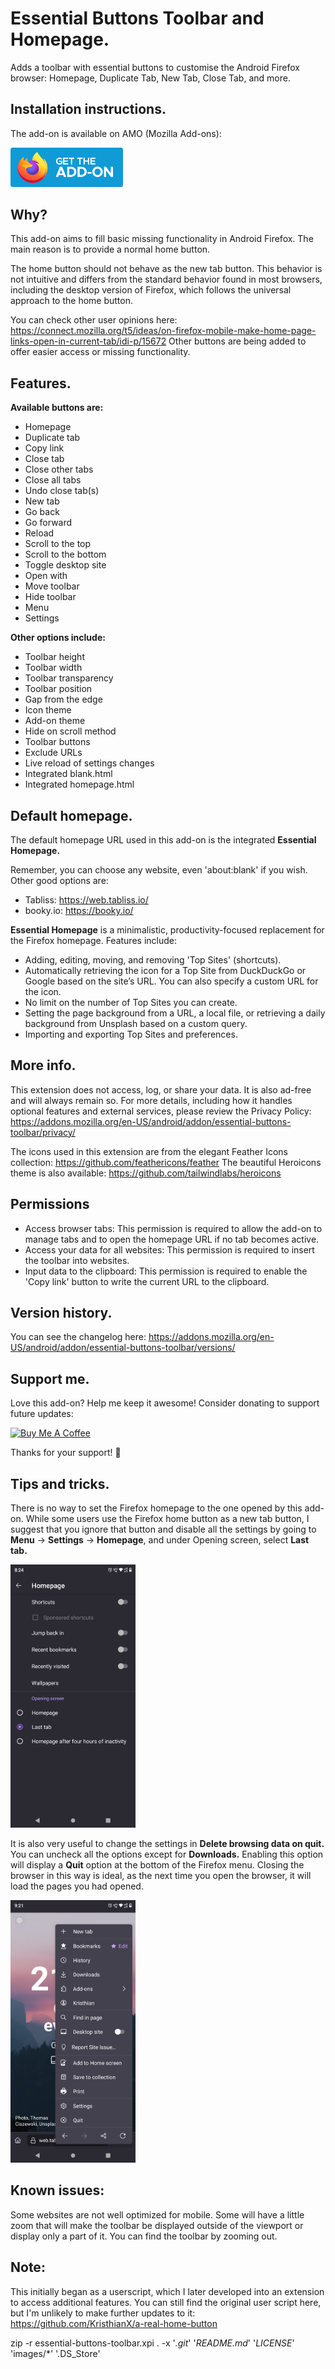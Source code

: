 # Essential Buttons Toolbar and Homepage.
Adds a toolbar with essential buttons to customise the Android Firefox browser: Homepage, Duplicate Tab, New Tab, Close Tab, and more.

## Installation instructions.
The add-on is available on AMO (Mozilla Add-ons):

<a href="https://addons.mozilla.org/en-US/android/addon/essential-buttons-toolbar/">
  <img src="https://raw.githubusercontent.com/KristhianX/essential-buttons-toolbar/main/images/get-the-addon-fx-apr-2020.svg" width="180" alt="store">
</a>

## Why?
This add-on aims to fill basic missing functionality in Android Firefox. The main reason is to provide a normal home button.

The home button should not behave as the new tab button. This behavior is not intuitive and differs from the standard behavior found in most browsers, including the desktop version of Firefox, which follows the universal approach to the home button.

You can check other user opinions here:
https://connect.mozilla.org/t5/ideas/on-firefox-mobile-make-home-page-links-open-in-current-tab/idi-p/15672
Other buttons are being added to offer easier access or missing functionality.

## Features.
**Available buttons are:**
- Homepage
- Duplicate tab
- Copy link
- Close tab
- Close other tabs
- Close all tabs
- Undo close tab(s)
- New tab
- Go back
- Go forward
- Reload
- Scroll to the top
- Scroll to the bottom
- Toggle desktop site
- Open with
- Move toolbar
- Hide toolbar
- Menu
- Settings

**Other options include:**
- Toolbar height
- Toolbar width
- Toolbar transparency
- Toolbar position
- Gap from the edge
- Icon theme
- Add-on theme
- Hide on scroll method
- Toolbar buttons
- Exclude URLs
- Live reload of settings changes
- Integrated blank.html
- Integrated homepage.html

## Default homepage.
The default homepage URL used in this add-on is the integrated **Essential Homepage.**

Remember, you can choose any website, even 'about:blank' if you wish. Other good options are:
- Tabliss:
https://web.tabliss.io/
- booky.io:
https://booky.io/

**Essential Homepage** is a minimalistic, productivity-focused replacement for the Firefox homepage. Features include:

- Adding, editing, moving, and removing 'Top Sites' (shortcuts).
- Automatically retrieving the icon for a Top Site from DuckDuckGo or Google based on the site’s URL. You can also specify a custom URL for the icon.
- No limit on the number of Top Sites you can create.
- Setting the page background from a URL, a local file, or retrieving a daily background from Unsplash based on a custom query.
- Importing and exporting Top Sites and preferences.

## More info.

This extension does not access, log, or share your data. It is also ad-free and will always remain so. For more details, including how it handles optional features and external services, please review the Privacy Policy:
https://addons.mozilla.org/en-US/android/addon/essential-buttons-toolbar/privacy/

The icons used in this extension are from the elegant Feather Icons collection:
https://github.com/feathericons/feather
The beautiful Heroicons theme is also available:
https://github.com/tailwindlabs/heroicons

## Permissions

- Access browser tabs:
This permission is required to allow the add-on to manage tabs and to open the homepage URL if no tab becomes active.
- Access your data for all websites:
This permission is required to insert the toolbar into websites.
- Input data to the clipboard:
This permission is required to enable the 'Copy link' button to write the current URL to the clipboard.

## Version history.
You can see the changelog here:
https://addons.mozilla.org/en-US/android/addon/essential-buttons-toolbar/versions/

## Support me.
Love this add-on? Help me keep it awesome! Consider donating to support future updates:

<a href="https://www.buymeacoffee.com/kristhianx" target="_blank"><img src="https://cdn.buymeacoffee.com/buttons/v2/default-yellow.png" alt="Buy Me A Coffee" style="height: 60px !important;width: 217px !important;" ></a>

<!-- [![ko-fi](https://ko-fi.com/img/githubbutton_sm.svg)](https://ko-fi.com/V7V7QI34Z)   -->

Thanks for your support! 🚀

## Tips and tricks.
There is no way to set the Firefox homepage to the one opened by this add-on.
While some users use the Firefox home button as a new tab button, I suggest that you ignore that button and disable all the settings by going to **Menu** -> **Settings** -> **Homepage**, and under Opening screen, select **Last tab.**

<img src="https://github.com/KristhianX/essential-buttons-toolbar/blob/main/images/Screenshot_20231027-202422.png?raw=true" width="200px"/>

It is also very useful to change the settings in **Delete browsing data on quit.** You can uncheck all the options except for **Downloads.** Enabling this option will display a **Quit** option at the bottom of the Firefox menu. Closing the browser in this way is ideal, as the next time you open the browser, it will load the pages you had opened.

<img src="https://github.com/KristhianX/essential-buttons-toolbar/blob/main/images/Screenshot_20231027-212100.png?raw=true" width="200px"/>

## Known issues:
Some websites are not well optimized for mobile. Some will have a little zoom that will make the toolbar be displayed outside of the viewport or display only a part of it. You can find the toolbar by zooming out.

## Note:
This initially began as a userscript, which I later developed into an extension to access additional features.
You can still find the original user script here, but I'm unlikely to make further updates to it:
https://github.com/KristhianX/a-real-home-button



zip -r essential-buttons-toolbar.xpi . -x '*.git*' '*README.md*' '*LICENSE*' 'images/*' '.DS_Store'
